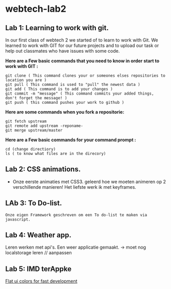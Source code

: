  webtech-lab2
============

Lab 1: Learning to work with git.
----
In our first class of webtech 2 we started of to learn to work with Git. We learned to work with GIT for our future projects and to upload our task or help out classmates who have issues with some code.

**Here are a Few basic commands that you need to know in order start to work with GIT :**
    
    git clone ( This command clones your or someones elses repositories to location you are )
    git pull ( This command is used to "pull" the newest data )
    git add ( This command is to add your changes )
    git commit -m "message" ( This command commits your added things, don't forget the message! )
    git push ( this command pushes your work to github )
**Here are some commands when you fork a repositorie:**

    git fetch upstream
    git remote add upstream -reponame-
    git merge upstream/master

 
 **Here are a Few basic commands for your command prompt :**
 
    cd (change directiory)
    ls ( to know what files are in the direcory)


Lab 2: CSS animations.
----
* Onze eerste animaties met CSS3. 
    geleerd hoe we moeten animeren op 2 verschillende manieren!
    Het liefste werk ik met keyframes.
    
LAb 3: To Do-list. 
----
    Onze eigen Framework geschreven om een To do-list te maken via javascript. 
    
Lab 4: Weather app.
----
Leren werken met api's. Een weer applicatie gemaakt.
-> moet nog localstorage leren // aanpassen

Lab 5: IMD terAppke
----

[Flat ui colors for fast development](http://flatuicolors.com/)
